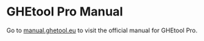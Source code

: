 # GHEtool Pro Manual
Go to [manual.ghetool.eu](manual.ghetool.eu) to visit the official manual for GHEtool Pro.
